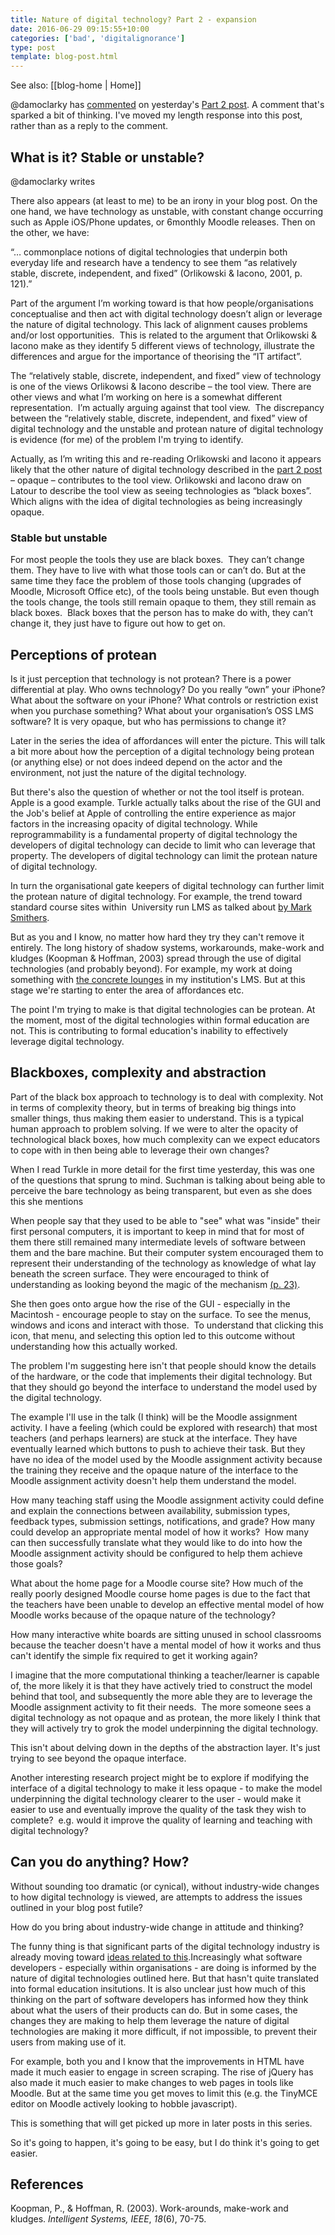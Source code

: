 ```yaml
---
title: Nature of digital technology? Part 2 - expansion
date: 2016-06-29 09:15:55+10:00
categories: ['bad', 'digitalignorance']
type: post
template: blog-post.html
---
```


See also: [[blog-home | Home]]

@damoclarky has [commented](/blog2/2016/06/28/the-nature-of-digital-technology-part-2/#comment-7673) on yesterday's [Part 2 post](/blog2/2016/06/28/the-nature-of-digital-technology-part-2/). A comment that's sparked a bit of thinking. I've moved my length response into this post, rather than as a reply to the comment.

## What is it? Stable or unstable?

@damoclarky writes

There also appears (at least to me) to be an irony in your blog post. On the one hand, we have technology as unstable, with constant change occurring such as Apple iOS/Phone updates, or 6monthly Moodle releases. Then on the other, we have:

“… commonplace notions of digital technologies that underpin both everyday life and research have a tendency to see them “as relatively stable, discrete, independent, and fixed” (Orlikowski & Iacono, 2001, p. 121).”

Part of the argument I’m working toward is that how people/organisations conceptualise and then act with digital technology doesn’t align or leverage the nature of digital technology. This lack of alignment causes problems and/or lost opportunities.  This is related to the argument that Orlikowski & Iacono make as they identify 5 different views of technology, illustrate the differences and argue for the importance of theorising the “IT artifact”.

The “relatively stable, discrete, independent, and fixed” view of technology is one of the views Orlikowsi & Iacono describe – the tool view. There are other views and what I’m working on here is a somewhat different representation.  I’m actually arguing against that tool view.  The discrepancy between the “relatively stable, discrete, independent, and fixed” view of digital technology and the unstable and protean nature of digital technology is evidence (for me) of the problem I'm trying to identify.

Actually, as I’m writing this and re-reading Orlikowski and Iacono it appears likely that the other nature of digital technology described in the [part 2 post](/blog2/2016/06/28/the-nature-of-digital-technology-part-2/) – opaque – contributes to the tool view. Orlikowski and Iacono draw on Latour to describe the tool view as seeing technologies as “black boxes”. Which aligns with the idea of digital technologies as being increasingly opaque.

### Stable but unstable

For most people the tools they use are black boxes.  They can’t change them. They have to live with what those tools can or can’t do. But at the same time they face the problem of those tools changing (upgrades of Moodle, Microsoft Office etc), of the tools being unstable. But even though the tools change, the tools still remain opaque to them, they still remain as black boxes.  Black boxes that the person has to make do with, they can’t change it, they just have to figure out how to get on.

## Perceptions of protean

Is it just perception that technology is not protean? There is a power differential at play. Who owns technology? Do you really “own” your iPhone? What about the software on your iPhone? What controls or restriction exist when you purchase something? What about your organisation’s OSS LMS software? It is very opaque, but who has permissions to change it?

Later in the series the idea of affordances will enter the picture. This will talk a bit more about how the perception of a digital technology being protean (or anything else) or not does indeed depend on the actor and the environment, not just the nature of the digital technology.

But there's also the question of whether or not the tool itself is protean. Apple is a good example. Turkle actually talks about the rise of the GUI and the Job's belief at Apple of controlling the entire experience as major factors in the increasing opacity of digital technology. While reprogrammability is a fundamental property of digital technology the developers of digital technology can decide to limit who can leverage that property. The developers of digital technology can limit the protean nature of digital technology.

In turn the organisational gate keepers of digital technology can further limit the protean nature of digital technology. For example, the trend toward standard course sites within  University run LMS as talked about [by Mark Smithers](http://www.masmithers.com/2016/06/why-university-learning-management-systems-are-the-temporary-classrooms-of-today/).

But as you and I know, no matter how hard they try they can't remove it entirely. The long history of shadow systems, workarounds, make-work and kludges (Koopman & Hoffman, 2003) spread through the use of digital technologies (and probably beyond). For example, my work at doing something with [the concrete lounges](/blog2/2015/02/03/concrete-lounge-1-helping-learners-find-correct-up-to-date-course-information/) in my institution's LMS. But at this stage we're starting to enter the area of affordances etc.

The point I'm trying to make is that digital technologies can be protean. At the moment, most of the digital technologies within formal education are not. This is contributing to formal education's inability to effectively leverage digital technology.

## Blackboxes, complexity and abstraction

Part of the black box approach to technology is to deal with complexity. Not in terms of complexity theory, but in terms of breaking big things into smaller things, thus making them easier to understand. This is a typical human approach to problem solving. If we were to alter the opacity of technological black boxes, how much complexity can we expect educators to cope with in then being able to leverage their own changes?

When I read Turkle in more detail for the first time yesterday, this was one of the questions that sprung to mind. Suchman is talking about being able to perceive the bare technology as being transparent, but even as she does this she mentions

When people say that they used to be able to "see" what was "inside" their first personal computers, it is important to keep in mind that for most of them there still remained many intermediate levels of software between them and the bare machine. But their computer system encouraged them to represent their understanding of the technology as knowledge of what lay beneath the screen surface. They were encouraged to think of understanding as looking beyond the magic of the mechanism [(p. 23)](https://books.google.com.au/books?hl=en&lr=&id=auXlqr6b2ZUC&oi=fnd&pg=PA9&dq=the+inner+workings+are+hidden+from+users+Turkle+1995&ots=zXp9QNYo42&sig=4k7KNNhROggwXzP1bQr4L2k4eYU#v=onepage&q=opaque&f=false).

She then goes onto argue how the rise of the GUI - especially in the Macintosh - encourage people to stay on the surface. To see the menus, windows and icons and interact with those.  To understand that clicking this icon, that menu, and selecting this option led to this outcome without understanding how this actually worked.

The problem I'm suggesting here isn't that people should know the details of the hardware, or the code that implements their digital technology. But that they should go beyond the interface to understand the model used by the digital technology.

The example I'll use in the talk (I think) will be the Moodle assignment activity. I have a feeling (which could be explored with research) that most teachers (and perhaps learners) are stuck at the interface. They have eventually learned which buttons to push to achieve their task. But they have no idea of the model used by the Moodle assignment activity because the training they receive and the opaque nature of the interface to the Moodle assignment activity doesn't help them understand the model.

How many teaching staff using the Moodle assignment activity could define and explain the connections between availability, submission types, feedback types, submission settings, notifications, and grade? How many could develop an appropriate mental model of how it works?  How many can then successfully translate what they would like to do into how the Moodle assignment activity should be configured to help them achieve those goals?

What about the home page for a Moodle course site? How much of the really poorly designed Moodle course home pages is due to the fact that the teachers have been unable to develop an effective mental model of how Moodle works because of the opaque nature of the technology?

How many interactive white boards are sitting unused in school classrooms because the teacher doesn't have a mental model of how it works and thus can't identify the simple fix required to get it working again?

I imagine that the more computational thinking a teacher/learner is capable of, the more likely it is that they have actively tried to construct the model behind that tool, and subsequently the more able they are to leverage the Moodle assignment activity to fit their needs.  The more someone sees a digital technology as not opaque and as protean, the more likely I think that they will actively try to grok the model underpinning the digital technology.

This isn't about delving down in the depths of the abstraction layer. It's just trying to see beyond the opaque interface.

Another interesting research project might be to explore if modifying the interface of a digital technology to make it less opaque - to make the model underpinning the digital technology clearer to the user - would make it easier to use and eventually improve the quality of the task they wish to complete?  e.g. would it improve the quality of learning and teaching with digital technology?

## Can you do anything? How?

Without sounding too dramatic (or cynical), without industry-wide changes to how digital technology is viewed, are attempts to address the issues outlined in your blog post futile?

How do you bring about industry-wide change in attitude and thinking?

The funny thing is that significant parts of the digital technology industry is already moving toward [ideas related to this](https://techcrunch.com/2016/05/21/the-rise-of-apis/).Increasingly what software developers - especially within organisations - are doing is informed by the nature of digital technologies outlined here. But that hasn't quite translated into formal education insitutions. It is also unclear just how much of this thinking on the part of software developers has informed how they think about what the users of their products can do. But in some cases, the changes they are making to help them leverage the nature of digital technologies are making it more difficult, if not impossible, to prevent their users from making use of it.

For example, both you and I know that the improvements in HTML have made it much easier to engage in screen scraping. The rise of jQuery has also made it much easier to make changes to web pages in tools like Moodle. But at the same time you get moves to limit this (e.g. the TinyMCE editor on Moodle actively looking to hobble javascript).

This is something that will get picked up more in later posts in this series.

So it's going to happen, it's going to be easy, but I do think it's going to get easier.

## References

Koopman, P., & Hoffman, R. (2003). Work-arounds, make-work and kludges. _Intelligent Systems, IEEE_, _18_(6), 70-75.